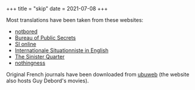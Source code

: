 +++
title = "skip"
date = 2021-07-08
+++

Most translations have been taken from these websites:
* [notbored](notbored.org)
* [Bureau of Public Secrets](http://web.archive.org/www.bopsecrets.org/)
* [SI online](https://www.cddc.vt.edu/sionline/index.html)
* [Internationale Situationniste in English](https://isinenglish.com/)
* [The Sinister Quarter](https://thesinisterquarter.wordpress.com/i-s-1958-1969/)
* [nothingness](http://www.nothingness.org/SI/)

Original French journals have been downloaded from [ubuweb](https://ubuweb.com/historical/si/index.html) (the website also hosts Guy Debord's movies).